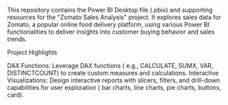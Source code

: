 This repository contains the Power BI Desktop file (.pbix) and supporting resources for the "Zomato Sales Analysis" project. 
It explores sales data for Zomato, a popular online food delivery platform, using various Power BI functionalities to deliver insights into customer buying behavior and sales trends.

Project Highlights

DAX Functions: Leverage DAX functions ( e.g., CALCULATE, SUMX, VAR, DISTINCTCOUNT) to create custom measures and calculations.
Interactive Visualizations: Design interactive reports with slicers, filters, and drill-down capabilities for user exploration ( bar charts, line charts, pie charts, buttons, card).
